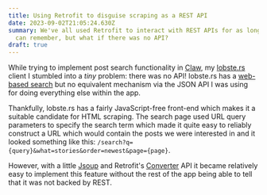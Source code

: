 ```yaml
---
title: Using Retrofit to disguise scraping as a REST API
date: 2023-09-02T21:05:24.630Z
summary: We've all used Retrofit to interact with REST APIs for as long as we
  can remember, but what if there was no API?
draft: true
---
```

While trying to implement post search functionality in [Claw](https://msfjarvis.dev/g/compose-lobsters), my [lobste.rs](https://lobste.rs) client I stumbled into a _tiny_ problem: there was no API! lobste.rs has a [web-based search](https://lobste.rs/search) but no equivalent mechanism via the JSON API I was using for doing everything else within the app.

Thankfully, lobste.rs has a fairly JavaScript-free front-end which makes it a suitable candidate for HTML scraping. The search page used URL query parameters to specify the search term which made it quite easy to reliably construct a URL which would contain the posts we were interested in and it looked something like this: `/search?q={query}&what=stories&order=newest&page={page}`.

However, with a little [Jsoup](https://jsoup.org) and Retrofit's [Converter](https://github.com/square/retrofit/blob/40c4326e2c608a07d2709bfe9544cb1d12850d11/retrofit/src/main/java/retrofit2/Converter.java) API it became relatively easy to implement this feature without the rest of the app being able to tell that it was not backed by REST.

